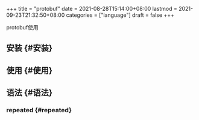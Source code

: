 +++
title = "protobuf"
date = 2021-08-28T15:14:00+08:00
lastmod = 2021-09-23T21:32:50+08:00
categories = ["language"]
draft = false
+++

protobuf使用

<!--more-->


## 安装 {#安装}


## 使用 {#使用}


## 语法 {#语法}


### repeated {#repeated}